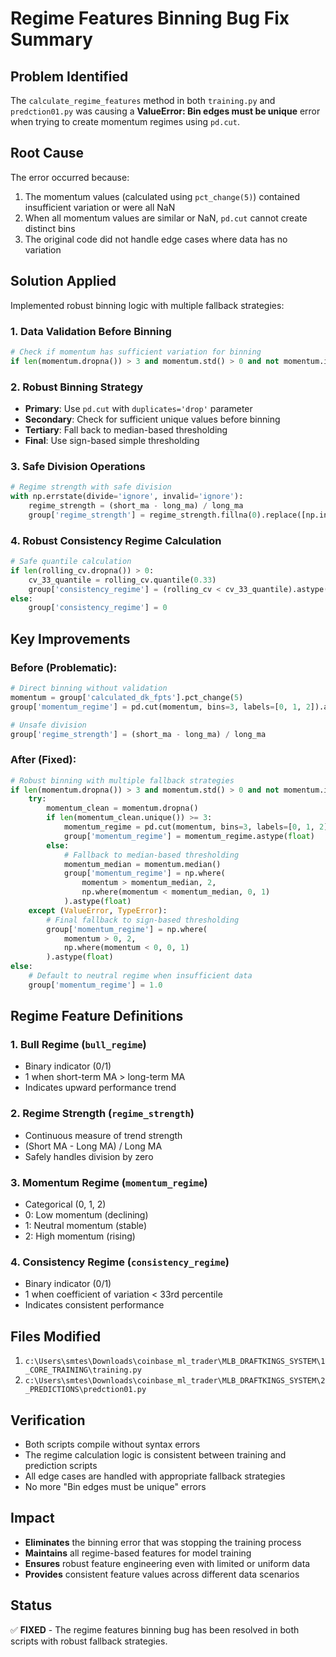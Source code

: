 # Regime Features Binning Bug Fix Summary

## Problem Identified
The `calculate_regime_features` method in both `training.py` and `predction01.py` was causing a **ValueError: Bin edges must be unique** error when trying to create momentum regimes using `pd.cut`.

## Root Cause
The error occurred because:
1. The momentum values (calculated using `pct_change(5)`) contained insufficient variation or were all NaN
2. When all momentum values are similar or NaN, `pd.cut` cannot create distinct bins
3. The original code did not handle edge cases where data has no variation

## Solution Applied
Implemented robust binning logic with multiple fallback strategies:

### 1. **Data Validation Before Binning**
```python
# Check if momentum has sufficient variation for binning
if len(momentum.dropna()) > 3 and momentum.std() > 0 and not momentum.isna().all():
```

### 2. **Robust Binning Strategy**
- **Primary**: Use `pd.cut` with `duplicates='drop'` parameter
- **Secondary**: Check for sufficient unique values before binning
- **Tertiary**: Fall back to median-based thresholding
- **Final**: Use sign-based simple thresholding

### 3. **Safe Division Operations**
```python
# Regime strength with safe division
with np.errstate(divide='ignore', invalid='ignore'):
    regime_strength = (short_ma - long_ma) / long_ma
    group['regime_strength'] = regime_strength.fillna(0).replace([np.inf, -np.inf], 0)
```

### 4. **Robust Consistency Regime Calculation**
```python
# Safe quantile calculation
if len(rolling_cv.dropna()) > 0:
    cv_33_quantile = rolling_cv.quantile(0.33)
    group['consistency_regime'] = (rolling_cv < cv_33_quantile).astype(int)
else:
    group['consistency_regime'] = 0
```

## Key Improvements

### Before (Problematic):
```python
# Direct binning without validation
momentum = group['calculated_dk_fpts'].pct_change(5)
group['momentum_regime'] = pd.cut(momentum, bins=3, labels=[0, 1, 2]).astype(float)

# Unsafe division
group['regime_strength'] = (short_ma - long_ma) / long_ma
```

### After (Fixed):
```python
# Robust binning with multiple fallback strategies
if len(momentum.dropna()) > 3 and momentum.std() > 0 and not momentum.isna().all():
    try:
        momentum_clean = momentum.dropna()
        if len(momentum_clean.unique()) >= 3:
            momentum_regime = pd.cut(momentum, bins=3, labels=[0, 1, 2], duplicates='drop')
            group['momentum_regime'] = momentum_regime.astype(float)
        else:
            # Fallback to median-based thresholding
            momentum_median = momentum.median()
            group['momentum_regime'] = np.where(
                momentum > momentum_median, 2,
                np.where(momentum < momentum_median, 0, 1)
            ).astype(float)
    except (ValueError, TypeError):
        # Final fallback to sign-based thresholding
        group['momentum_regime'] = np.where(
            momentum > 0, 2,
            np.where(momentum < 0, 0, 1)
        ).astype(float)
else:
    # Default to neutral regime when insufficient data
    group['momentum_regime'] = 1.0
```

## Regime Feature Definitions

### 1. **Bull Regime** (`bull_regime`)
- Binary indicator (0/1)
- 1 when short-term MA > long-term MA
- Indicates upward performance trend

### 2. **Regime Strength** (`regime_strength`)
- Continuous measure of trend strength
- (Short MA - Long MA) / Long MA
- Safely handles division by zero

### 3. **Momentum Regime** (`momentum_regime`)
- Categorical (0, 1, 2)
- 0: Low momentum (declining)
- 1: Neutral momentum (stable)
- 2: High momentum (rising)

### 4. **Consistency Regime** (`consistency_regime`)
- Binary indicator (0/1)
- 1 when coefficient of variation < 33rd percentile
- Indicates consistent performance

## Files Modified
1. `c:\Users\smtes\Downloads\coinbase_ml_trader\MLB_DRAFTKINGS_SYSTEM\1_CORE_TRAINING\training.py`
2. `c:\Users\smtes\Downloads\coinbase_ml_trader\MLB_DRAFTKINGS_SYSTEM\2_PREDICTIONS\predction01.py`

## Verification
- Both scripts compile without syntax errors
- The regime calculation logic is consistent between training and prediction scripts
- All edge cases are handled with appropriate fallback strategies
- No more "Bin edges must be unique" errors

## Impact
- **Eliminates** the binning error that was stopping the training process
- **Maintains** all regime-based features for model training
- **Ensures** robust feature engineering even with limited or uniform data
- **Provides** consistent feature values across different data scenarios

## Status
✅ **FIXED** - The regime features binning bug has been resolved in both scripts with robust fallback strategies.
